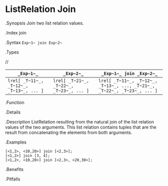# ListRelation Join

.Synopsis
Join two list relation values.

.Index
join

.Syntax
`Exp~1~ join Exp~2~`

.Types

//


| `_Exp~1~_`                               |  `_Exp~2~_`                               | `_Exp~1~_ join _Exp~2~_`                                              |
| --- | --- | --- |
| `lrel[ _T~11~_, _T~12~_, _T~13~_, ... ]` |  `lrel[ _T~21~_, _T~22~_, _T~23~_, ... ]` | `lrel[ _T~11~_, _T~12~_, _T~13~_, ..., _T~21~_, _T~22~_, _T~23~_, ... ]`  |


.Function

.Details

.Description
ListRelation resulting from the natural join of the list relation values of the two arguments.
This list relation contains tuples that are the result from concatenating the elements from both arguments.

.Examples
```rascal-shell
[<1,2>, <10,20>] join [<2,3>];
[<1,2>] join [3, 4];
[<1,2>, <10,20>] join [<2,3>, <20,30>];
```

.Benefits

.Pitfalls

